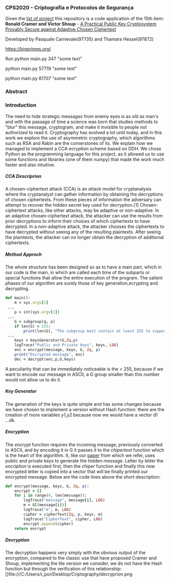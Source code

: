 ### CPS2020 - Criptografia e Protocolos de Segurança
 
Given the [list of project](https://fenix.tecnico.ulisboa.pt/downloadFile/1689468335635574/ProjectList.pdf) this repository is a code application of the 15th item: __Ronald Cramer and Victor Shoup__ - [A Practical Public Key Cryptosystem Provably Secure against Adaptive Chosen Ciphertext](https://link.springer.com/content/pdf/10.1007/BFb0055717.pdf)

Developed by Pasquale Carnevale(97735) and Thamara Hessel(97872) 

https://bigprimes.org/

Run
python main.py 347 "some text"

python main.py 57719 "some text"

python main.py 81707 "some text"

### Abstract


### Introduction
The need to hide strategic messages from enemy eyes is as old as man's and with the passage of time a science was born that studies methods to "blur" this message, cryptogram, and make it invisible to people not authorized to read it. 
Cryptography has evolved a lot until today, and in this work we explore the use of asymmetric cryptography, which algorithms such as RSA and Rabin are the cornerstones of its. We explain how we managed to implement a CCA ecryption scheme based on DDH. We chose Python as the programming language for this project, as it allowed us to use some functions and libraries (one of them numpy) that made the work much faster and also intuitive. 
##### CCA Descriprion 

A chosen-ciphertext attack (CCA) is an attack model for cryptanalysis where the cryptanalyst can gather information by obtaining the decryptions of chosen ciphertexts. From these pieces of information the adversary can attempt to recover the hidden secret key used for decryption.[1] Chosen-ciphertext attacks, like other attacks, may be adaptive or non-adaptive. In an adaptive chosen-ciphertext attack, the attacker can use the results from prior decryptions to inform their choices of which ciphertexts to have decrypted. In a non-adaptive attack, the attacker chooses the ciphertexts to have decrypted without seeing any of the resulting plaintexts. After seeing the plaintexts, the attacker can no longer obtain the decryption of additional ciphertexts.

##### Method Approch

The whole structure has been designed so as to have a main part, which in our code is the main, in which are called each time of the subparts or special functions that allow the entire execution of the program.
The salient phases of our algorithm are surely those of key generation,ecrypting and decrypting.
```ruby
def main():
    m = sys.argv[2]
 ...
    p = int(sys.argv[1])
 ...
    G = subgroup(q, p)
    if len(G) < 255:
        print(len(G), "The subgroup must contain at least 255 to support ASCII")
 ...
    keys = keysGenerator(G,Zq,p)
    logTrace("Public and Private keys", keys, LOG)
    enc = encrypt(message, keys, G, Zq, p)
    print("Encrypted message", enc)
    dec = decrypt(enc,p,G,keys)
```
A peculiarity that can be immediately noticeable is the *<* 255, because if we want to encode our message in ASCII, a G group smaller than this number would not allow us to do it. 
##### Key Generator
The generation of the keys is quite simple and has some changes because we have chosen to implement a version without Hash function: there are the creation of more variables *y1,y2* because now we would have a vector d1 ...dk. 
##### Encryption
The *encrypt* function requires the incoming message, previously converted to ASCII, and by encoding it in G it passes it to the *chipertext* function which is the heart of the algorithm. 
It, like our [paper](https://link.springer.com/content/pdf/10.1007/BFb0055717.pdf) from which we refer, uses public and private keys to generate the hidden message. Letter by letter the *encription* is executed first, then the *chiper* function and finally this now encrypted letter is copied into a vector that will be finally printed our encrypted message.
Below are the code lines above the short description: 
```ruby
def encrypt(message, keys, G, Zq, p):
    encrypt = []
    for i in range(0, len(message)):
        logTrace("message", message[i], LOG)
        m = G[(message[i])]
        logTrace("m", m, LOG)
        cipher = cipherText(Zq, p, keys, m)
        logTrace("CipherText", cipher, LOG)
        encrypt.append(cipher)
    return encrypt
```
##### Decryption
The decryption happens very simply with the obvious output of the encryption, compared to the classic use that have proposed Cramer and Shoup, implementing the lite version we consider, we do not have the Hash function but through the verification of this relationship:  
[]file:///C:/Users/i_por/Desktop/Criptography/decryprion.png


